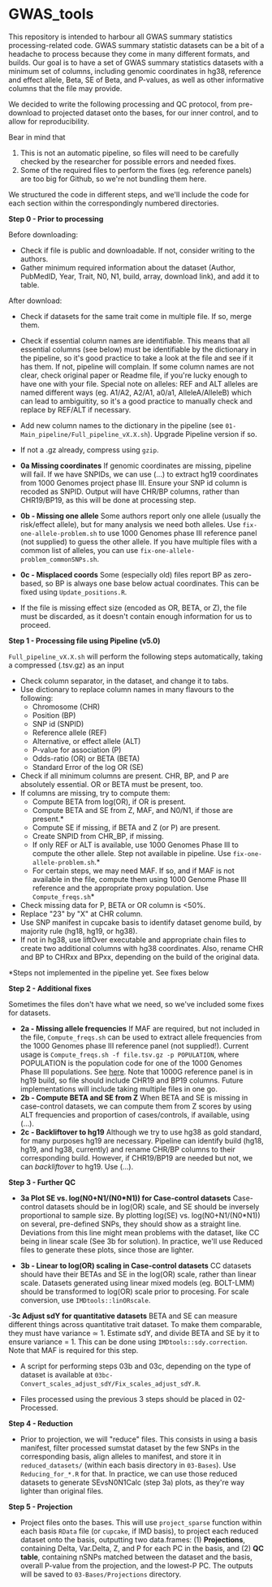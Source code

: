 # GWAS_tools

This repository is intended to harbour all GWAS summary statistics processing-related code.
GWAS summary statistic datasets can be a bit of a headache to process because they come in many different formats, and builds.
Our goal is to have a set of GWAS summary statistics datasets with a minimum set of columns, including genomic coordinates in hg38,
reference and effect allele, Beta, SE of Beta, and P-values, as well as other informative columns that the file may provide.

We decided to write the following processing and QC protocol, from pre-download to projected dataset onto the bases, for our inner control,
and to allow for reproducibility.

Bear in mind that 
1. This is not an automatic pipeline, so files will need to be carefully checked by the researcher for possible errors and needed fixes.
2. Some of the required files to perform the fixes (eg. reference panels) are too big for Github, so we're not bundling them here.

We structured the code in different steps, and we'll include the code for each section within the correspondingly numbered directories.

**Step 0 - Prior to processing**

Before downloading:

- Check if file is public and downloadable. If not, consider writing to the authors.
- Gather minimum required information about the dataset (Author, PubMedID, Year, Trait, N0, N1, build, array, download link), and add it to table.

After download:

- Check if datasets for the same trait come in multiple file. If so, merge them.
- Check if essential column names are identifiable. This means that all essential columns (see below) must be identifiable by the dictionary in the pipeline, so it's good practice to take a look at the file and see if it has them. If not, pipeline will complain. If some column names are not clear, check original paper or Readme file, if you're lucky enough to have one with your file.
Special note on alleles: REF and ALT alleles are named different ways (eg. A1/A2, A2/A1, a0/a1, AlleleA/AlleleB) which can lead to ambiguitity, so it's a good practice to manually check and replace by REF/ALT if necessary.
- Add new column names to the dictionary in the pipeline (see `01-Main_pipeline/Full_pipeline_vX.X.sh`). Upgrade Pipeline version if so.
- If not a .gz already, compress using `gzip`.

- **0a Missing coordinates** If genomic coordinates are missing, pipeline will fail. If we have SNPIDs, we can use (...) to extract hg19 coordinates from 1000 Genomes project phase III. Ensure your SNP id column is recoded as SNPID. Output will have CHR/BP columns, rather than CHR19/BP19, as this will be done at processing step.
- **0b - Missing one allele** Some authors report only one allele (usually the risk/effect allele), but for many analysis we need both alleles. Use `fix-one-allele-problem.sh` to use 1000 Genomes phase III reference panel (not supplied) to guess the other allele. If you have multiple files with a common list of alleles, you can use `fix-one-allele-problem_commonSNPs.sh`.

- **0c - Misplaced coords** Some (especially old) files report BP as zero-based, so BP is always one base below actual coordinates. This can be fixed using `Update_positions.R`.

- If the file is missing effect size (encoded as OR, BETA, or Z), the file must be discarded, as it doesn't contain enough information for us to proceed.


**Step 1 - Processing file using Pipeline (v5.0)**

`Full_pipeline_vX.X.sh` will perform the following steps automatically, taking a compressed (.tsv.gz) as an input
- Check column separator, in the dataset, and change it to tabs.
- Use dictionary to replace column names in many flavours to the following:
    - Chromosome (CHR)
    - Position (BP)
    - SNP id (SNPID)
    - Reference allele (REF)
    - Alternative, or effect allele (ALT)
    - P-value for association (P)
    - Odds-ratio (OR) or BETA (BETA)
    - Standard Error of the log OR (SE)
- Check if all minimum columns are present. CHR, BP, and P are absolutely essential. OR or BETA must be present, too.
- If columns are missing, try to compute them:
    - Compute BETA from log(OR), if OR is present.
    - Compute BETA and SE from Z, MAF, and N0/N1, if those are present.*
    - Compute SE if missing, if BETA and Z (or P) are present.
    - Create SNPID from CHR_BP, if missing.
    - If only REF or ALT is available, use 1000 Genomes Phase III to compute the other allele. Step not available in pipeline. Use `fix-one-allele-problem.sh`.*
    - For certain steps, we may need MAF. If so, and if MAF is not available in the file, compute them using 1000 Genome Phase III reference and the appropriate proxy population. Use `Compute_freqs.sh`*
- Check missing data for P, BETA or OR column is <50%.
- Replace "23" by "X" at CHR column.
- Use SNP manifest in cupcake basis to identify dataset genome build, by majority rule (hg18, hg19, or hg38).
- If not in hg38, use liftOver executable and appropriate chain files to create two additional columns with hg38 coordinates. Also, rename CHR and BP to CHRxx and BPxx, depending on the build of the original data.

*Steps not implemented in the pipeline yet. See fixes below

**Step 2 - Additional fixes**

Sometimes the files don't have what we need, so we've included some fixes for datasets.
- **2a - Missing allele frequencies** If MAF are required, but not included in the file, `Compute_freqs.sh` can be used to extract allele frequencies from the 1000 Genomes phase III reference panel (not supplied!). Current usage is `Compute_freqs.sh -f file.tsv.gz -p POPULATION`, where POPULATION is the population code for one of the 1000 Genomes Phase III populations. See [here](https://www.internationalgenome.org/faq/which-populations-are-part-your-study/). Note that 1000G reference panel is in hg19 build, so file should include CHR19 and BP19 columns. Future implementations will include taking multiple files in one go.
- **2b - Compute BETA and SE from Z** When BETA and SE is missing in case-control datasets, we can compute them from Z scores by using ALT frequencies and proportion of cases/controls, if available, using (...).
- **2c - Backliftover to hg19** Although we try to use hg38 as gold standard, for many purposes hg19 are necessary. Pipeline can identify build (hg18, hg19, and hg38, currently) and rename CHR/BP columns to their corresponding build. However, if CHR19/BP19 are needed but not, we can *backliftover* to hg19. Use (...).
 

**Step 3 - Further QC**

- **3a Plot SE vs. log(N0+N1/(N0*N1)) for Case-control datasets** Case-control datasets should be in log(OR) scale, and SE should be inversely proportional to sample size. By plotting log(SE) vs. log(N0+N1/(N0*N1)) on several, pre-defined SNPs, they should show as a straight line. Deviations from this line might mean problems with the dataset, like CC being in linear scale (See 3b for solution). In practice, we'll use Reduced files to generate these plots, since those are lighter.

- **3b - Linear to log(OR) scaling in Case-control datasets** CC datasets should have their BETAs and SE in the log(OR) scale, rather than linear scale. Datasets generated using linear mixed models (eg. BOLT-LMM) should be transformed to log(OR) scale prior to procesing. For scale conversion, use `IMDtools::linORscale`.

-**3c Adjust sdY for quantitative datasets** BETA and SE can measure different things across quantitative trait dataset. To make them comparable, they must have variance ≃ 1. Estimate sdY, and divide BETA and SE by it to ensure variance = 1. This can be done using `IMDtools::sdy.correction`. Note that MAF is required for this step.

- A script for performing steps 03b and 03c, depending on the type of dataset is available at `03bc-Convert_scales_adjust_sdY/Fix_scales_adjust_sdY.R`.

- Files processed using the previous 3 steps should be placed in 02-Processed.

**Step 4 - Reduction**

- Prior to projection, we will "reduce" files. This consists in using a basis manifest, filter processed sumstat dataset by the few SNPs in the corresponding basis, align alleles to manifest, and store it in `reduced_datasets/` (within each basis directory in `03-Bases`). Use `Reducing_for_*.R` for that. In practice, we can use those reduced datasets to generate SEvsN0N1Calc (step 3a) plots, as they're way lighter than original files.

**Step 5 - Projection**

- Project files onto the bases. This will use `project_sparse` function within each basis `RData` file (or `cupcake`, if IMD basis), to project each reduced dataset onto the basis, outputting two data.frames: (1) **Projections**, containing Delta, Var.Delta, Z, and P for each PC in the basis, and (2) **QC table**, containing nSNPs matched between the dataset and the basis, overall P-value from the projection, and the lowest-P PC. The outputs will be saved to `03-Bases/Projections` directory.




